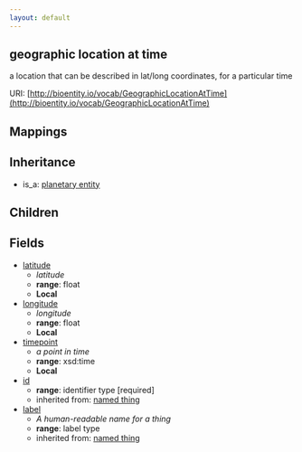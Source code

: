 ```yaml
---
layout: default
---
```


## geographic location at time


a location that can be described in lat/long coordinates, for a particular time

URI: [http://bioentity.io/vocab/GeographicLocationAtTime](http://bioentity.io/vocab/GeographicLocationAtTime)
## Mappings


## Inheritance

 *  is_a: [planetary entity](PlanetaryEntity.html)

## Children



## Fields

 * [latitude](latitude.html)
    * _latitude_
    * __range__: float
    * __Local__
 * [longitude](longitude.html)
    * _longitude_
    * __range__: float
    * __Local__
 * [timepoint](timepoint.html)
    * _a point in time_
    * __range__: xsd:time
    * __Local__
 * [id](id.html)
    * __range__: identifier type [required]
    * inherited from: [named thing](NamedThing.html)
 * [label](label.html)
    * _A human-readable name for a thing_
    * __range__: label type
    * inherited from: [named thing](NamedThing.html)
